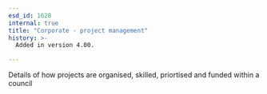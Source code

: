 ```yaml
---
esd_id: 1628
internal: true
title: "Corporate - project management"
history: >-
  Added in version 4.00.

---
```


Details of how projects are organised, skilled, priortised and funded within a council

